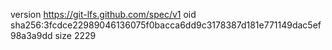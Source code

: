 version https://git-lfs.github.com/spec/v1
oid sha256:3fcdce22989046136075f0bacca6dd9c3178387d181e771149dac5ef98a3a9dd
size 2229
